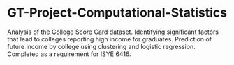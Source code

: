 # GT-Project-Computational-Statistics
Analysis of the College Score Card dataset. Identifying significant factors that lead to colleges reporting high income for graduates. 
Prediction of future income by college using clustering and logistic regression. Completed as a requirement for ISYE 6416.
